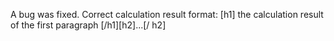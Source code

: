 A bug was fixed.
Correct calculation result format: [h1] the calculation result of the first paragraph [/h1][h2]...[/ h2]
